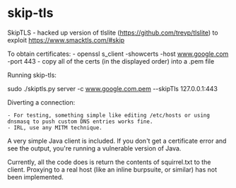 # skip-tls

SkipTLS - hacked up version of tlslite (https://github.com/trevp/tlslite) to exploit https://www.smacktls.com/#skip

To obtain certificates: 
    - openssl s_client -showcerts -host www.google.com -port 443
    - copy all of the certs (in the displayed order) into a .pem file

Running skip-tls:

sudo ./skiptls.py server -c www.google.com.pem --skipTls 127.0.0.1:443

Diverting a connection:

    - For testing, something simple like editing /etc/hosts or using dnsmasq to push custom DNS entries works fine.
    - IRL, use any MITM technique.

A very simple Java client is included. If you don't get a certificate error and see the output, you're running a vulnerable version of Java.

Currently, all the code does is return the contents of squirrel.txt to the client. Proxying to a real host (like an inline burpsuite, or similar) has not been implemented.
